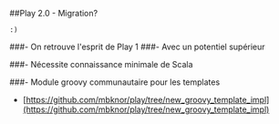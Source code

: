 ##Play 2.0 - Migration?

	:)
 
###- On retrouve l'esprit de Play 1
###- Avec un potentiel supérieur

###- Nécessite connaissance minimale de Scala

###- Module groovy communautaire pour les templates

- [https://github.com/mbknor/play/tree/new_groovy_template_impl](https://github.com/mbknor/play/tree/new_groovy_template_impl)
